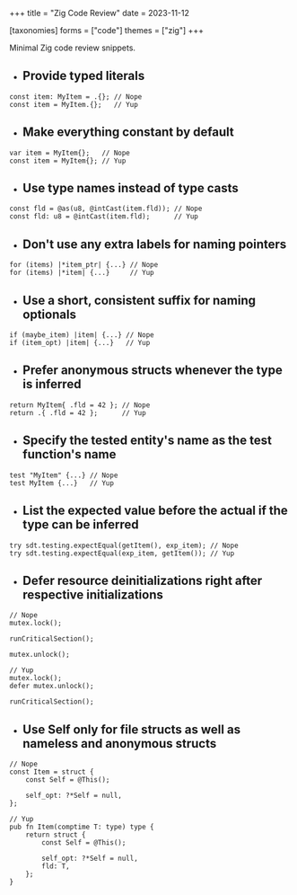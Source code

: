 +++
title = "Zig Code Review"
date = 2023-11-12

[taxonomies]
forms = ["code"]
themes = ["zig"]
+++

Minimal Zig code review snippets.

<!-- more -->

- ## Provide typed literals

```zig
const item: MyItem = .{}; // Nope
const item = MyItem.{};   // Yup
```

- ## Make everything constant by default

```zig
var item = MyItem{};   // Nope
const item = MyItem{}; // Yup
```

- ## Use type names instead of type casts

```zig
const fld = @as(u8, @intCast(item.fld)); // Nope
const fld: u8 = @intCast(item.fld);      // Yup
```

- ## Don't use any extra labels for naming pointers

```zig
for (items) |*item_ptr| {...} // Nope
for (items) |*item| {...}     // Yup
```

- ## Use a short, consistent suffix for naming optionals

```zig
if (maybe_item) |item| {...} // Nope
if (item_opt) |item| {...}   // Yup
```

- ## Prefer anonymous structs whenever the type is inferred

```zig
return MyItem{ .fld = 42 }; // Nope
return .{ .fld = 42 };      // Yup
```

- ## Specify the tested entity's name as the test function's name

```zig
test "MyItem" {...} // Nope
test MyItem {...}   // Yup
```

- ## List the expected value before the actual if the type can be inferred

```zig
try sdt.testing.expectEqual(getItem(), exp_item); // Nope
try sdt.testing.expectEqual(exp_item, getItem()); // Yup
```

- ## Defer resource deinitializations right after respective initializations

```zig
// Nope
mutex.lock();

runCriticalSection();

mutex.unlock();

// Yup
mutex.lock();
defer mutex.unlock();

runCriticalSection();
```

- ## Use Self only for file structs as well as nameless and anonymous structs

```zig
// Nope
const Item = struct {
    const Self = @This();

    self_opt: ?*Self = null,
};

// Yup
pub fn Item(comptime T: type) type {
    return struct {
        const Self = @This();

        self_opt: ?*Self = null,
        fld: T,
    };
}
```
